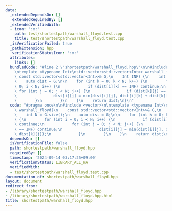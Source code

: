 ```yaml
---
data:
  _extendedDependsOn: []
  _extendedRequiredBy: []
  _extendedVerifiedWith:
  - icon: ':x:'
    path: test/shortestpath/warshall_floyd.test.cpp
    title: test/shortestpath/warshall_floyd.test.cpp
  _isVerificationFailed: true
  _pathExtension: hpp
  _verificationStatusIcon: ':x:'
  attributes:
    links: []
  bundledCode: "#line 2 \"shortestpath/warshall_floyd.hpp\"\n\n#include <vector>\n\
    \ntemplate <typename Int>\nstd::vector<std::vector<Int>> warshall_floyd(\n   \
    \ const std::vector<std::vector<Int>>& G,\n    Int INF) {\n    int N = G.size();\n\
    \    auto dist = G;\n\n    for (int k = 0; k < N; k++) {\n        for (int i =\
    \ 0; i < N; i++) {\n            if (dist[i][k] == INF) continue;\n           \
    \ for (int j = 0; j < N; j++) {\n                if (dist[k][j] == INF) continue;\n\
    \                dist[i][j] = min(dist[i][j], dist[i][k] + dist[k][j]);\n    \
    \        }\n        }\n    }\n    return dist;\n}\n"
  code: "#pragma once\n\n#include <vector>\n\ntemplate <typename Int>\nstd::vector<std::vector<Int>>\
    \ warshall_floyd(\n    const std::vector<std::vector<Int>>& G,\n    Int INF) {\n\
    \    int N = G.size();\n    auto dist = G;\n\n    for (int k = 0; k < N; k++)\
    \ {\n        for (int i = 0; i < N; i++) {\n            if (dist[i][k] == INF)\
    \ continue;\n            for (int j = 0; j < N; j++) {\n                if (dist[k][j]\
    \ == INF) continue;\n                dist[i][j] = min(dist[i][j], dist[i][k] +\
    \ dist[k][j]);\n            }\n        }\n    }\n    return dist;\n}"
  dependsOn: []
  isVerificationFile: false
  path: shortestpath/warshall_floyd.hpp
  requiredBy: []
  timestamp: '2024-09-14 03:17:25+09:00'
  verificationStatus: LIBRARY_ALL_WA
  verifiedWith:
  - test/shortestpath/warshall_floyd.test.cpp
documentation_of: shortestpath/warshall_floyd.hpp
layout: document
redirect_from:
- /library/shortestpath/warshall_floyd.hpp
- /library/shortestpath/warshall_floyd.hpp.html
title: shortestpath/warshall_floyd.hpp
---
```

